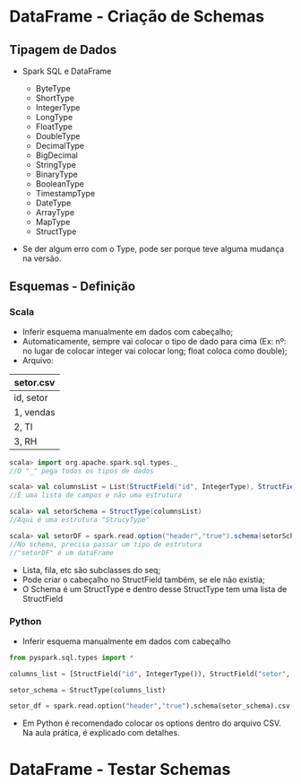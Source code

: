# DataFrame - Criação de Schemas
## Tipagem de Dados

- Spark SQL e DataFrame
  - ByteType
  - ShortType
  - IntegerType
  - LongType
  - FloatType
  - DoubleType
  - DecimalType
  - BigDecimal
  - StringType
  - BinaryType
  - BooleanType
  - TimestampType
  - DateType
  - ArrayType
  - MapType
  - StructType
 
- Se der algum erro com o Type, pode ser porque teve alguma mudança na versão.

## Esquemas - Definição
### Scala
- Inferir esquema manualmente em dados com cabeçalho;
- Automaticamente, sempre vai colocar o tipo de dado para cima (Ex: nº: no lugar de colocar integer vai colocar long; float coloca como double);
- Arquivo:

| setor.csv |
| ------ |
| id, setor |
| 1, vendas |
| 2, TI |
| 3, RH |
```scala
scala> import org.apache.spark.sql.types._
//O "_" pega todos os tipos de dados

scala> val columnsList = List(StructField("id", IntegerType), StructField("setor", StringType))
//É uma lista de campos e não uma estrutura

scala> val setorSchema = StructType(columnsList)
//Aqui é uma estrutura "StrucyType"

scala> val setorDF = spark.read.option("header","true").schema(setorSchema).csv("setor.csv")
//No schema, precisa passar um tipo de estrutura
//"setorDF" é um dataFrame
```
- Lista, fila, etc são subclasses do seq;
- Pode criar o cabeçalho no StructField também, se ele não existia;
- O Schema é um StructType e dentro desse StructType tem uma lista de StructField

### Python
- Inferir esquema manualmente em dados com cabeçalho
```python
from pyspark.sql.types import *

columns_list = [StructField("id", IntegerType()), StructField("setor", StringType())]

setor_schema = StructType(columns_list)

setor_df = spark.read.option("header","true").schema(setor_schema).csv("setor.csv")
```
- Em Python é recomendado colocar os options dentro do arquivo CSV. Na aula prática, é explicado com detalhes.

# DataFrame - Testar Schemas
